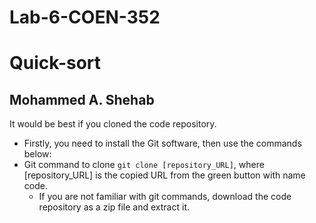 # Lab-6-COEN-352
# Quick-sort
## Mohammed A. Shehab

It would be best if you cloned the code repository.

* Firstly, you need to install the Git software, then use the commands below:
* Git command to clone `git clone [repository_URL]`, where  [repository_URL] is the copied URL from the green button with name code.
  * If you are not familiar with git commands, download the code repository as a zip file and extract it.
